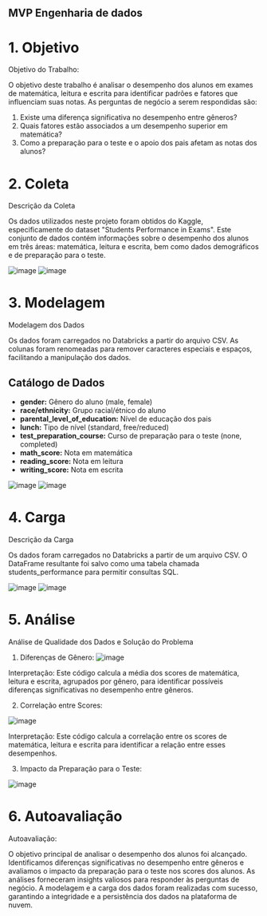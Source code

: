 ## MVP Engenharia de dados

# 1. Objetivo
Objetivo do Trabalho:

O objetivo deste trabalho é analisar o desempenho dos alunos em exames de matemática, leitura e escrita para identificar padrões e fatores que influenciam suas notas. As perguntas de negócio a serem respondidas são:

1. Existe uma diferença significativa no desempenho entre gêneros?
2. Quais fatores estão associados a um desempenho superior em matemática?
3. Como a preparação para o teste e o apoio dos pais afetam as notas dos alunos?

# 2. Coleta

Descrição da Coleta

Os dados utilizados neste projeto foram obtidos do Kaggle, especificamente do dataset "Students Performance in Exams". Este conjunto de dados contém informações sobre o desempenho dos alunos em três áreas: matemática, leitura e escrita, bem como dados demográficos e de preparação para o teste.

![image](https://github.com/luizthompson/MVP_Engenharia-_de_dados/assets/165716819/3a5e21d2-dd09-4e5f-a6ba-1f05d59d11a7)
![image](https://github.com/luizthompson/MVP_Engenharia-_de_dados/assets/165716819/29e218cd-b11d-4ada-b6aa-34a4682ec3f4)

# 3. Modelagem
Modelagem dos Dados

Os dados foram carregados no Databricks a partir do arquivo CSV. As colunas foram renomeadas para remover caracteres especiais e espaços, facilitando a manipulação dos dados.

## Catálogo de Dados
- **gender:** Gênero do aluno (male, female)
- **race/ethnicity:** Grupo racial/étnico do aluno
- **parental_level_of_education:** Nível de educação dos pais
- **lunch:** Tipo de nível (standard, free/reduced)
- **test_preparation_course:** Curso de preparação para o teste (none, completed)
- **math_score:** Nota em matemática
- **reading_score:** Nota em leitura
- **writing_score:** Nota em escrita


![image](https://github.com/luizthompson/MVP_Engenharia-_de_dados/assets/165716819/9b4e1da1-77fc-4f1f-b43b-8253e9c090be)
![image](https://github.com/luizthompson/MVP_Engenharia-_de_dados/assets/165716819/08d7a622-0ddc-435b-8745-75a2a78cfa91)

# 4. Carga
Descrição da Carga

Os dados foram carregados no Databricks a partir de um arquivo CSV. O DataFrame resultante foi salvo como uma tabela chamada students_performance para permitir consultas SQL.

![image](https://github.com/luizthompson/MVP_Engenharia-_de_dados/assets/165716819/20b417d7-a640-4f44-8d8d-1e1da4229191)
![image](https://github.com/luizthompson/MVP_Engenharia-_de_dados/assets/165716819/adc8968b-fd07-4b35-bf9a-51ea53b35f27)

# 5. Análise
Análise de Qualidade dos Dados e Solução do Problema

1. Diferenças de Gênero:
![image](https://github.com/luizthompson/MVP_Engenharia-_de_dados/assets/165716819/93bcbb56-c9ef-47c1-95ec-7bcffc9c1004)

Interpretação: Este código calcula a média dos scores de matemática, leitura e escrita, agrupados por gênero, para identificar possíveis diferenças significativas no desempenho entre gêneros.

2. Correlação entre Scores:

![image](https://github.com/luizthompson/MVP_Engenharia-_de_dados/assets/165716819/f689ee35-7517-44d6-905c-7ff3880d9417)

Interpretação: Este código calcula a correlação entre os scores de matemática, leitura e escrita para identificar a relação entre esses desempenhos.

3. Impacto da Preparação para o Teste:

![image](https://github.com/luizthompson/MVP_Engenharia-_de_dados/assets/165716819/821d0049-8d99-409e-aa81-33fa7cd1c9aa)

# 6. Autoavaliação

Autoavaliação:

O objetivo principal de analisar o desempenho dos alunos foi alcançado. Identificamos diferenças significativas no desempenho entre gêneros e avaliamos o impacto da preparação para o teste nos scores dos alunos. As análises forneceram insights valiosos para responder às perguntas de negócio. A modelagem e a carga dos dados foram realizadas com sucesso, garantindo a integridade e a persistência dos dados na plataforma de nuvem.











